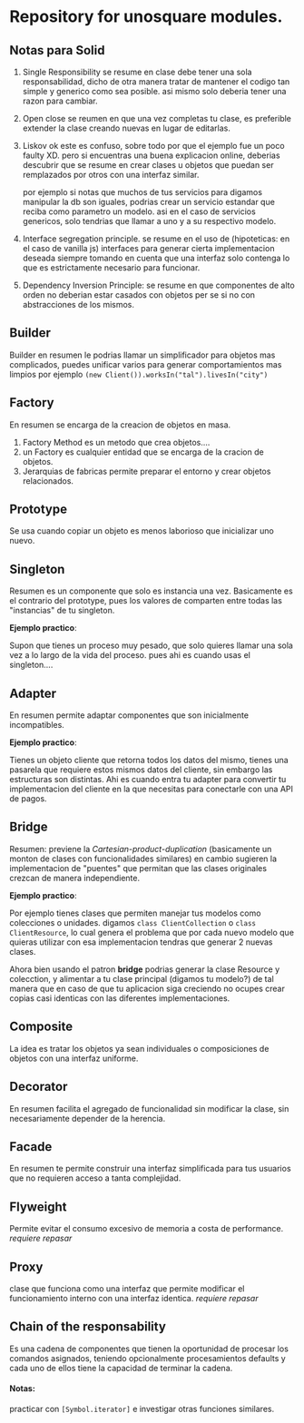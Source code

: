 # Repository for unosquare modules.

## Notas para Solid

1. Single Responsibility se resume en clase debe tener una sola responsabilidad, dicho de otra manera tratar de mantener el codigo tan simple y generico como sea posible.
   asi mismo solo deberia tener una razon para cambiar.

1. Open close se reumen en que una vez completas tu clase, es preferible extender la clase creando nuevas en lugar de editarlas.

1. Liskov ok este es confuso, sobre todo por que el ejemplo fue un poco faulty XD. pero si encuentras una buena explicacion online, deberias descubrir que se resume en crear clases u objetos que puedan ser remplazados por otros con una interfaz similar.

   por ejemplo si notas que muchos de tus servicios para digamos manipular la db son iguales, podrias crear un servicio estandar que reciba como parametro un modelo. asi en el caso de servicios genericos, solo tendrias que llamar a uno y a su respectivo modelo.

1. Interface segregation principle. se resume en el uso de (hipoteticas: en el caso de vanilla js) interfaces para generar cierta implementacion deseada siempre tomando en cuenta que una interfaz solo contenga lo que es estrictamente necesario para funcionar.

1. Dependency Inversion Principle: se resume en que componentes de alto orden no deberian estar casados con objetos per se si no con abstracciones de los mismos.

## Builder

Builder en resumen le podrias llamar un simplificador para objetos mas complicados, puedes unificar varios para generar comportamientos mas limpios por ejemplo `(new Client()).worksIn("tal").livesIn("city")`

## Factory

En resumen se encarga de la creacion de objetos en masa.

1. Factory Method es un metodo que crea objetos....
1. un Factory es cualquier entidad que se encarga de la cracion de objetos.
1. Jerarquias de fabricas permite preparar el entorno y crear objetos relacionados.

## Prototype

Se usa cuando copiar un objeto es menos laborioso que inicializar uno nuevo.

## Singleton

Resumen es un componente que solo es instancia una vez.
Basicamente es el contrario del prototype, pues los valores de comparten entre todas las "instancias" de tu singleton.

**Ejemplo practico**:

Supon que tienes un proceso muy pesado, que solo quieres llamar una sola vez a lo largo de la vida del proceso. pues ahi es cuando usas el singleton....

## Adapter

En resumen permite adaptar componentes que son inicialmente incompatibles.

**Ejemplo practico**:

Tienes un objeto cliente que retorna todos los datos del mismo, tienes una pasarela que requiere estos mismos datos del cliente, sin embargo las estructuras son distintas.
Ahi es cuando entra tu adapter para convertir tu implementacion del cliente en la que necesitas para conectarle con una API de pagos.

## Bridge

Resumen: previene la _Cartesian-product-duplication_ (basicamente un monton de clases con funcionalidades similares) en cambio sugieren la implementacion de "puentes" que permitan que las clases originales crezcan de manera independiente.

**Ejemplo practico**:

Por ejemplo tienes clases que permiten manejar tus modelos como colecciones o unidades. digamos `class ClientCollection` o `class ClientResource`, lo cual genera el problema que por cada nuevo modelo que quieras utilizar con esa implementacion tendras que generar 2 nuevas clases.

Ahora bien usando el patron **bridge** podrias generar la clase Resource y colecction, y alimentar a tu clase principal (digamos tu modelo?) de tal manera que en caso de que tu aplicacion siga creciendo no ocupes crear copias casi identicas con las diferentes implementaciones.

## Composite

La idea es tratar los objetos ya sean individuales o composiciones de objetos con una interfaz uniforme.

## Decorator

En resumen facilita el agregado de funcionalidad sin modificar la clase, sin necesariamente depender de la herencia.

## Facade

En resumen te permite construir una interfaz simplificada para tus usuarios que no requieren acceso a tanta complejidad.

## Flyweight

Permite evitar el consumo excesivo de memoria a costa de performance. _requiere repasar_

## Proxy

clase que funciona como una interfaz que permite modificar el funcionamiento interno con una interfaz identica. _requiere repasar_

## Chain of the responsability

Es una cadena de componentes que tienen la oportunidad de procesar los comandos asignados, teniendo opcionalmente procesamientos defaults y cada uno de ellos tiene la capacidad de terminar la cadena.

#### Notas:

practicar con `[Symbol.iterator]` e investigar otras funciones similares.
